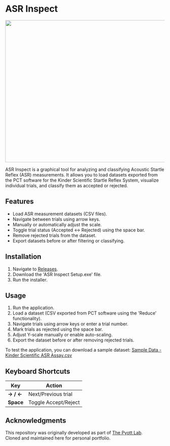# ASR Inspect
<p align="center">
  <img src="https://github.com/user-attachments/assets/453c917e-1993-4bcb-8975-7978d5cbd17b" width="800" height="448">
</p>

ASR Inspect is a graphical tool for analyzing and classifying Acoustic Startle Reflex (ASR) measurements. It allows you to load datasets exported from the PCT software for the Kinder Scientific Startle Reflex System, visualize individual trials, and classify them as accepted or rejected.

## Features
- Load ASR measurement datasets (CSV files).
- Navigate between trials using arrow keys.
- Manually or automatically adjust the scale.
- Toggle trial status (Accepted ↔ Rejected) using the space bar.
- Remove rejected trials from the dataset.
- Export datasets before or after filtering or classifying.

## Installation
1. Navigate to [Releases](https://github.com/TomNaber/ASR-Inspect/releases).
2. Download the 'ASR Inspect Setup.exe' file.
3. Run the installer.

## Usage
1. Run the application.
2. Load a dataset (CSV exported from PCT software using the 'Reduce' functionality).
3. Navigate trials using arrow keys or enter a trial number.
4. Mark trials as rejected using the space bar.
5. Adjust Y-scale manually or enable auto-scaling.
6. Export the dataset before or after removing rejected trials.

To test the application, you can download a sample dataset:
[Sample Data - Kinder Scientific ASR Assay.csv](https://github.com/thepyottlab/ASR-Inspect/blob/main/Sample%20Data%20-%20Kinder%20Scientific%20ASR%20Assay.csv)

## Keyboard Shortcuts

| Key         | Action                   |
|------------|--------------------------|
| **→ / ←**  | Next/Previous trial    |
| **Space**  | Toggle Accept/Reject     |

## Acknowledgments
This repository was originally developed as part of [The Pyott Lab](https://github.com/thepyottlab/ASR-Inspect).  
Cloned and maintained here for personal portfolio.
